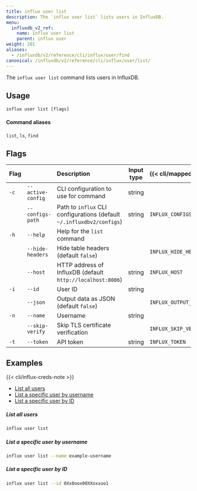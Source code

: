 ```yaml
---
title: influx user list
description: The `influx user list` lists users in InfluxDB.
menu:
  influxdb_v2_ref:
    name: influx user list
    parent: influx user
weight: 201
aliases:
  - /influxdb/v2/reference/cli/influx/user/find
canonical: /influxdb/v2/reference/cli/influx/user/list/
---
```


The `influx user list` command lists users in InfluxDB.

## Usage
```
influx user list [flags]
```

#### Command aliases
`list`, `ls`, `find`

## Flags
| Flag |                   | Description                                                           | Input type | {{< cli/mapped >}}    |
|:-----|:------------------|:----------------------------------------------------------------------|:----------:|:----------------------|
| `-c` | `--active-config` | CLI configuration to use for command                                  | string     |                       |
|      | `--configs-path`  | Path to `influx` CLI configurations (default `~/.influxdbv2/configs`) | string     | `INFLUX_CONFIGS_PATH` |
| `-h` | `--help`          | Help for the `list` command                                           |            |                       |
|      | `--hide-headers`  | Hide table headers (default `false`)                                  |            | `INFLUX_HIDE_HEADERS` |
|      | `--host`          | HTTP address of InfluxDB (default `http://localhost:8086`)            | string     | `INFLUX_HOST`         |
| `-i` | `--id`            | User ID                                                               | string     |                       |
|      | `--json`          | Output data as JSON (default `false`)                                 |            | `INFLUX_OUTPUT_JSON`  |
| `-n` | `--name`          | Username                                                              | string     |                       |
|      | `--skip-verify`   | Skip TLS certificate verification                                     |            | `INFLUX_SKIP_VERIFY`  |
| `-t` | `--token`         | API token                                                             | string     | `INFLUX_TOKEN`        |

## Examples

{{< cli/influx-creds-note >}}

- [List all users](#list-all-users)
- [List a specific user by username](#list-a-specific-user-by-username)
- [List a specific user by ID](#list-a-specific-user-by-id)

##### List all users
```sh
influx user list
```

##### List a specific user by username
```sh
influx user list --name example-username
```

##### List a specific user by ID
```sh
influx user list --id 0Xx0oox00XXoxxoo1
```
